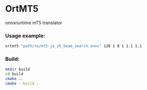 # OrtMT5
onnxruntime mT5 translator

### Usage example:

```bash
ortmt5 "path/to/mt5-ja_zh_beam_search.onnx" 128 1 8 1 1.1 1.1
```

### Build:

```bash
mkdir build
cd build
cmake ..
cmake --build .
```

